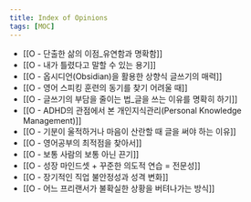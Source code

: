 ```yaml
---
title: Index of Opinions
tags: [MOC]
---
```


- [[O - 단출한 삶의 이점_유연함과 명확함]]
- [[O - 내가 틀렸다고 말할 수 있는 용기]]
- [[O - 옵시디언(Obsidian)을 활용한 상향식 글쓰기의 매력]]
- [[O - 영어 스피킹 훈련의 동기를 찾기 어려울 때]]
- [[O - 글쓰기의 부담을 줄이는 법_글을 쓰는 이유를 명확히 하기]]
- [[O - ADHD의 관점에서 본 개인지식관리(Personal Knowledge Management)]]
- [[O - 기분이 울적하거나 마음이 산란할 때 글을 써야 하는 이유]]
- [[O - 영어공부의 최적점을 찾아서]]
- [[O - 보통 사람의 보통 아닌 끈기]]
- [[O - 성장 마인드셋 + 꾸준한 의도적 연습 = 전문성]]
- [[O - 장기적인 직업 불안정성과 성격 변화]]
- [[O - 어느 프리랜서가 불확실한 상황을 버텨나가는 방식]]